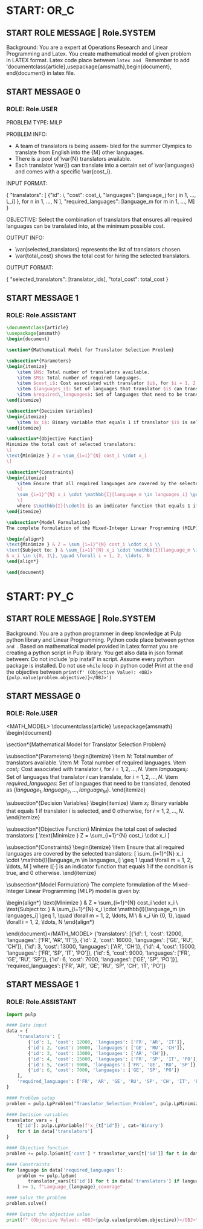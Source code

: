 # START: OR_C 
## START ROLE MESSAGE | Role.SYSTEM 
Background: You are a expert at Operations Research and Linear Programming and Latex. You create mathematical model of given problem in LATEX format. Latex code place between ```latex and ``` Remember to add 'documentclass{article},usepackage{amsmath},begin{document}, end{document} in latex file. 
## START MESSAGE 0 
### ROLE: Role.USER
<DESCRIPTION>
PROBLEM TYPE: MILP

PROBLEM INFO:

- A team of translators is being assem- bled for the summer Olympics to translate from English into the \{M} other languages.
- There is a pool of \var{N} translators available.
- Each translator \var{i} can translate into a certain set of \var{languages} and comes with a specific \var{cost_i}.

INPUT FORMAT: 

{
"translators": [
        {"id": i, 
         "cost": cost_i,
         "languages": [language_j for j in 1, ..., L_i]
        },
        for n in 1, ..., N
    ],
    "required_languages": [language_m for m in 1, ..., M]
}

OBJECTIVE: Select the combination of translators that ensures all required languages can be translated into, at the minimum possible cost.

OUTPUT INFO:

- \var{selected_translators} represents the list of translators chosen.
- \var{total_cost} shows the total cost for hiring the selected translators.

OUTPUT FORMAT:

{
    "selected_translators": [translator_ids],
    "total_cost": total_cost
}
</DESCRIPTION>


## START MESSAGE 1 
### ROLE: Role.ASSISTANT
```latex
\documentclass{article}
\usepackage{amsmath}
\begin{document}

\section*{Mathematical Model for Translator Selection Problem}

\subsection*{Parameters}
\begin{itemize}
    \item $N$: Total number of translators available.
    \item $M$: Total number of required languages.
    \item $cost_i$: Cost associated with translator $i$, for $i = 1, 2, \ldots, N$.
    \item $languages_i$: Set of languages that translator $i$ can translate, for $i = 1, 2, \ldots, N$.
    \item $required\_languages$: Set of languages that need to be translated, denoted as $\{language_1, language_2, \ldots, language_M\}$.
\end{itemize}

\subsection*{Decision Variables}
\begin{itemize}
    \item $x_i$: Binary variable that equals 1 if translator $i$ is selected, and 0 otherwise, for $i = 1, 2, \ldots, N$.
\end{itemize}

\subsection*{Objective Function}
Minimize the total cost of selected translators:
\[
\text{Minimize } Z = \sum_{i=1}^{N} cost_i \cdot x_i
\]

\subsection*{Constraints}
\begin{itemize}
    \item Ensure that all required languages are covered by the selected translators:
    \[
    \sum_{i=1}^{N} x_i \cdot \mathbb{I}[language_m \in languages_i] \geq 1 \quad \forall m = 1, 2, \ldots, M
    \]
    where $\mathbb{I}[\cdot]$ is an indicator function that equals 1 if the condition is true, and 0 otherwise.
\end{itemize}

\subsection*{Model Formulation}
The complete formulation of the Mixed-Integer Linear Programming (MILP) model is given by:

\begin{align*}
\text{Minimize } & Z = \sum_{i=1}^{N} cost_i \cdot x_i \\
\text{Subject to: } & \sum_{i=1}^{N} x_i \cdot \mathbb{I}[language_m \in languages_i] \geq 1, \quad \forall m = 1, 2, \ldots, M \\
& x_i \in \{0, 1\}, \quad \forall i = 1, 2, \ldots, N
\end{align*}

\end{document}
```

# START: PY_C 
## START ROLE MESSAGE | Role.SYSTEM 
Background: You are a python programmer in deep knowledge at Pulp python library and Linear Programming. Python code place between ```python and ```. Based on mathematical model provided in Latex format you are creating a python script in Pulp library. You get also data in json format between: <DATA></DATA> Do not include 'pip install' in script. Assume every python package is installed. Do not use `while` loop in python code! Print at the end the objective between <OBJ></OBJ> `print(f' (Objective Value): <OBJ>{pulp.value(problem.objective)}</OBJ>')` 
## START MESSAGE 0 
### ROLE: Role.USER
<MATH_MODEL>
\documentclass{article}
\usepackage{amsmath}
\begin{document}

\section*{Mathematical Model for Translator Selection Problem}

\subsection*{Parameters}
\begin{itemize}
    \item $N$: Total number of translators available.
    \item $M$: Total number of required languages.
    \item $cost_i$: Cost associated with translator $i$, for $i = 1, 2, \ldots, N$.
    \item $languages_i$: Set of languages that translator $i$ can translate, for $i = 1, 2, \ldots, N$.
    \item $required\_languages$: Set of languages that need to be translated, denoted as $\{language_1, language_2, \ldots, language_M\}$.
\end{itemize}

\subsection*{Decision Variables}
\begin{itemize}
    \item $x_i$: Binary variable that equals 1 if translator $i$ is selected, and 0 otherwise, for $i = 1, 2, \ldots, N$.
\end{itemize}

\subsection*{Objective Function}
Minimize the total cost of selected translators:
\[
\text{Minimize } Z = \sum_{i=1}^{N} cost_i \cdot x_i
\]

\subsection*{Constraints}
\begin{itemize}
    \item Ensure that all required languages are covered by the selected translators:
    \[
    \sum_{i=1}^{N} x_i \cdot \mathbb{I}[language_m \in languages_i] \geq 1 \quad \forall m = 1, 2, \ldots, M
    \]
    where $\mathbb{I}[\cdot]$ is an indicator function that equals 1 if the condition is true, and 0 otherwise.
\end{itemize}

\subsection*{Model Formulation}
The complete formulation of the Mixed-Integer Linear Programming (MILP) model is given by:

\begin{align*}
\text{Minimize } & Z = \sum_{i=1}^{N} cost_i \cdot x_i \\
\text{Subject to: } & \sum_{i=1}^{N} x_i \cdot \mathbb{I}[language_m \in languages_i] \geq 1, \quad \forall m = 1, 2, \ldots, M \\
& x_i \in \{0, 1\}, \quad \forall i = 1, 2, \ldots, N
\end{align*}

\end{document}</MATH_MODEL>
<DATA>
{'translators': [{'id': 1, 'cost': 12000, 'languages': ['FR', 'AR', 'IT']}, {'id': 2, 'cost': 16000, 'languages': ['GE', 'RU', 'CH']}, {'id': 3, 'cost': 13000, 'languages': ['AR', 'CH']}, {'id': 4, 'cost': 15000, 'languages': ['FR', 'SP', 'IT', 'PO']}, {'id': 5, 'cost': 9000, 'languages': ['FR', 'GE', 'RU', 'SP']}, {'id': 6, 'cost': 7000, 'languages': ['GE', 'SP', 'PO']}], 'required_languages': ['FR', 'AR', 'GE', 'RU', 'SP', 'CH', 'IT', 'PO']}</DATA>


## START MESSAGE 1 
### ROLE: Role.ASSISTANT
```python
import pulp

#### Data input
data = {
    'translators': [
        {'id': 1, 'cost': 12000, 'languages': ['FR', 'AR', 'IT']},
        {'id': 2, 'cost': 16000, 'languages': ['GE', 'RU', 'CH']},
        {'id': 3, 'cost': 13000, 'languages': ['AR', 'CH']},
        {'id': 4, 'cost': 15000, 'languages': ['FR', 'SP', 'IT', 'PO']},
        {'id': 5, 'cost': 9000, 'languages': ['FR', 'GE', 'RU', 'SP']},
        {'id': 6, 'cost': 7000, 'languages': ['GE', 'SP', 'PO']}
    ],
    'required_languages': ['FR', 'AR', 'GE', 'RU', 'SP', 'CH', 'IT', 'PO']
}

#### Problem setup
problem = pulp.LpProblem("Translator_Selection_Problem", pulp.LpMinimize)

#### Decision variables
translator_vars = {
    t['id']: pulp.LpVariable(f'x_{t["id"]}', cat='Binary')
    for t in data['translators']
}

#### Objective function
problem += pulp.lpSum(t['cost'] * translator_vars[t['id']] for t in data['translators'])

#### Constraints
for language in data['required_languages']:
    problem += pulp.lpSum(
        translator_vars[t['id']] for t in data['translators'] if language in t['languages']
    ) >= 1, f"Language_{language}_coverage"

#### Solve the problem
problem.solve()

#### Output the objective value
print(f" (Objective Value): <OBJ>{pulp.value(problem.objective)}</OBJ>")
```

